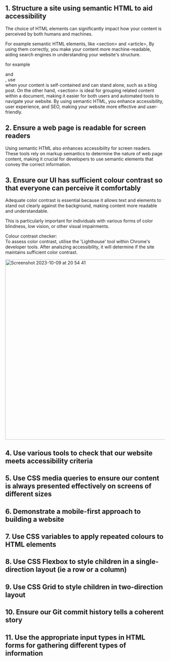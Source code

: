 ## 1. Structure a site using semantic HTML to aid accessibility

The choice of HTML elements can significantly impact how your content is perceived by both humans and machines. 

For example semantic HTML elements, like \<section\> and \<article\>, By using them correctly, you make your content more machine-readable, aiding search engines in understanding your website's structure.

for example   <section> and <article>, use <article> when your content is self-contained and can stand alone, such as a blog post. On the other hand, \<section\> is ideal for grouping related content within a document, making it easier for both users and automated tools to navigate your website. By using semantic HTML, you enhance accessibility, user experience, and SEO, making your website more effective and user-friendly.


## 2. Ensure a web page is readable for screen readers

Using semantic HTML also enhances accessibility for screen readers. These tools rely on markup semantics to determine the nature of web page content, making it crucial for developers to use semantic elements that convey the correct information.

## 3. Ensure our UI has sufficient colour contrast so that everyone can perceive it comfortably

Adequate color contrast is essential because it allows text and elements to stand out clearly against the background, making content more readable and understandable.

This is particularly important for individuals with various forms of color blindness, low vision, or other visual impairments.

Colour contrast checker:   
To assess color contrast, utilise the 'Lighthouse' tool within Chrome's developer tools. After analszing accessibility, it will determine if the site maintains sufficient color contrast.



<img width="568" alt="Screenshot 2023-10-09 at 20 54 41" src="https://github.com/FAC29A/lucien-portfolio/assets/128807685/e84ef7f2-3657-4112-8c0e-3b657690353f">


## 4. Use various tools to check that our website meets accessibility criteria

## 5. Use CSS media queries to ensure our content is always presented effectively on screens of different sizes

## 6. Demonstrate a mobile-first approach to building a website

## 7. Use CSS variables to apply repeated colours to HTML elements

## 8. Use CSS Flexbox to style children in a single-direction layout (ie a row or a column)

## 9. Use CSS Grid to style children in two-direction layout

## 10. Ensure our Git commit history tells a coherent story

## 11. Use the appropriate input types in HTML forms for gathering different types of information
